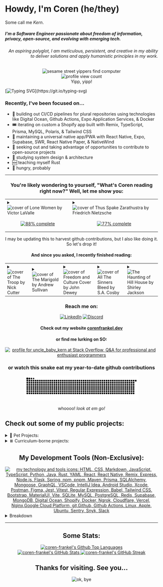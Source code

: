 # Howdy, I'm Coren (he/they)

<p>Some call me <em>Kern</em>.</p>
<h5>
  I'm a Software Engineer passionate about freedom of information, privacy, open-source, and evolving with emerging tech.
</h5>
<h6 align=end>
  An aspiring polyglot, I am meticulous, persistent, and creative in my ability to deliver solutions and apply humanistic principles in my work.
</h6>
<div align="center">
  <img alt="sesame street yippers find computer" src="https://i.giphy.com/media/GsiBgbwZAsWsg/giphy.webp"/>
  <br/>
  <img src="https://komarev.com/ghpvc/?username=coren-frankel&label=Profile%20View%20Count&color=4CC733&style=plastic" alt="profile view count" />
  <br/>
  <caption>Yipp, yipp!</caption>
</div>

[![Typing SVG](https://readme-typing-svg.demolab.com/?pause=500&color=F70000&width=1000&vCenter=true&lines=Interests:+Film,+Literature,+Art,+Philosophy,+Music,+Puzzles,+Lists...;Genres:+Horror,+Sci-Fi,+Fantasy,+Satire,+Drama,+Mystery,+Suspense...;Games:+puzzle-based,+story-driven,+role-playing,+survival-horror...;Tunes:+Folk,+Punk,+R%26B,+Lo-Fi,+Shoegaze,+Indie,+Hardcore,+Hip-Hop,+Snake+Jazz...;All+work+and+no+play+makes+Kern+a+dull+something,+something.+Yada,+yada,+yada...)](https://git.io/typing-svg)

### Recently, I've been focused on...
- 🪈 building out CI/CD pipelines for plural repositories using technologies like Digital Ocean, Github Actions, Expo Application Services, & Docker
- 🎟️ iterating on custom a Shopify app built with Remix, TypeScript, Prisma, MySQL, Polaris, & Tailwind CSS
- 📱 maintaining a universal native app/PWA with React Native, Expo, Supabase, SWR, React Native Paper, & NativeWind
- 🔭 seeking out and taking advantage of opportunities to contribute to open-source projects
- 🧰 studying system design & architecture
- 🆕 teaching myself Rust
- 🥯 hungry, probably


<hr/>
<h3 align=center>You're likely wondering to yourself, "What's Coren reading right now?" Well, let me show you:</h3>
<table align=center>
  <tr>
<!--       <td>
    <a href="https://www.packtpub.com/en-us/product/building-production-grade-web-applications-with-supabase-9781837630684">
    <img src="https://content.packt.com/_/image/original/B19648/cover_image_large.jpg" alt="Building Production-Grade Web Applications with Supabase by David Lorenz" height="200"/>
    </a>
    </td> -->
    <td>
      <details>
        <summary><img src="https://img2.od-cdn.com/ImageType-100/0111-1/%7B9CEE2BD3-61D6-4377-9208-34D8A572DEBB%7DIMG100.JPG" alt="cover of Lone Women by Victor LaValle" height="200"/></summary>
        <a href="https://share.libbyapp.com/title/9080172"><p>Lone Women by Victor LaValle</p></a>
      </details>
    </td>
    <td>
      <details>
        <summary><img src="https://external-content.duckduckgo.com/iu/?u=https%3A%2F%2Ftse3.mm.bing.net%2Fth%3Fid%3DOIP.t8cBjYETcc7eTKrHGAEV9QHaLH%26pid%3DApi&f=1&ipt=37e6781d26432089d01585e9fd6969c08a9bc8cff17375d55f4b78877a00ff2f&ipo=images" alt="cover of Thus Spake Zarathustra by Friedrich Nietzsche" height="200"/></summary>
        <a href="https://archive.org/details/thusspokezarathu00nietuoft">
          <p>Thus Spake Zarathustra by Friedrich Nietzsche</p>
      </a>
      </details>
    </td>
  </tr>
  <tr><td align=center>
  
[![88% complete](https://geps.dev/progress/88?dangerColor=800000&warningColor=ff9900&successColor=006600)](https://github.com/gepser/markdown-progress)
    
  </td><td align=center>
      
[![77% complete](https://geps.dev/progress/77?dangerColor=800000&warningColor=ff9900&successColor=006600)](https://github.com/gepser/markdown-progress)
  
  </td></tr>
  
</table>

<p align=center>I may be updating this to harvest github contributions, but I also like doing it. So let's drop it!</p>
<h4 align=center>And since you asked, I recently finished reading:</h4>
<table align=center>
  <tr>
    <td>
      <details>
        <summary><img src="https://img2.od-cdn.com/ImageType-100/0439-1/%7B52F39DD5-8AB7-4DEE-B2AA-02B41D2C1DBC%7DIMG100.JPG" alt="cover of The Troop by Nick Cutter" height="120"/></summary>
        <a href="https://share.libbyapp.com/title/1556903"><p>The Troop by Nick Cutter</p></a>
      </details>
    </td>
    <td>
      <details>
        <summary>
          <img src="https://images-na.ssl-images-amazon.com/images/S/compressed.photo.goodreads.com/books/1659110290i/61773985.jpg" alt="cover of The Marigold by Andrew Sullivan" height="120"/>
        </summary>
        <a href="https://www.andrewfsullivan.com/the-marigold">
          <p>The Marigold by Andrew Sullivan</p>
        </a>
      </details>
    </td>
    <td>
      <details>
        <summary>
          <img src="https://books.google.com/books/content?id=TFQvAAAAYAAJ&printsec=frontcover&img=1&zoom=1&imgtk=AFLRE72WtIVKK-NRLLkC5oZfmyjcZI0Iyg8yKGff2QokKSrdY4yTWqecGDlBKiKBT0wWX8oBQBcWVZoVq37E7Ad5fBX9J04iOWvdrEC62e9Kkn5PZnXeHLxu-T-g94I3y5asUQFt2eBv" alt="cover of Freedom and Culture Cover by John Dewey" height="120"/>  
        </summary>
        <a href="https://archive.org/details/freedomculture0000dewe/page/n7/mode/1up">
          <p>Freedom and Culture Cover by John Dewey</p>
        </a>
      </details>
    </td>
    <td>
      <details>
        <summary>
          <img src="https://img1.od-cdn.com/ImageType-100/2390-1/{17593155-2DED-46F4-9B13-9A939A761C9D}IMG100.JPG" alt="cover of All The Sinners Bleed by S.A. Cosby" height="120"/>
        </summary>
        <a href="https://share.libbyapp.com/title/9174747">
          <p>All The Sinners Bleed by S.A. Cosby</p>
        </a>
      </details>
    </td>
    <td>
      <details>
        <summary>
          <img src="https://img1.od-cdn.com/ImageType-100/1523-1/%7BB2D9A47E-4B69-480B-AB38-E95A15B49FFD%7DImg100.jpg" alt="The Haunting of Hill House by Shirley Jackson" height="120"/>
        </summary>
        <a href="https://share.libbyapp.com/title/543173">
          <p>The Haunting of Hill House by Shirley Jackson</p>
        </a>
      </details>
    </td>
  </tr>
</table>
<div align="center">
  
### Reach me on:
[![LinkedIn](https://img.shields.io/badge/LinkedIn-0077B5?style=plastic&logo=linkedin&logoColor=white)](https://linkedin.com/in/coren-frankel)
[![Discord](https://img.shields.io/badge/Discord-black?style=plastic&logo=discord&logoColor=white&labelColor=5865F2)](https://discordapp.com/users/uncle_baby_kern#8432)

#### Check out my website [corenfrankel.dev](https://corenfrankel.dev)

#### or find me lurking on SO:

<a href="https://stackoverflow.com/users/19356052/uncle-baby-kern"><img src="https://stackoverflow.com/users/flair/19356052.png?theme=hotdog" width="208" height="58" alt="profile for uncle_baby_kern at Stack Overflow, Q&amp;A for professional and enthusiast programmers" title="profile for uncle_baby_kern at Stack Overflow, Q&amp;A for professional and enthusiast programmers"></a>
</div>
  


<div align=center>
  
### or watch this snake eat my year-to-date github contributions
  <picture>
  <source media="(prefers-color-scheme: light)" srcset="https://raw.githubusercontent.com/coren-frankel/coren-frankel/output/github-contribution-grid-snake.svg">
  <source media="(prefers-color-scheme: dark)" srcset="https://raw.githubusercontent.com/coren-frankel/coren-frankel/output/github-contribution-grid-snake-dark.svg">
  <img src="https://raw.githubusercontent.com/coren-frankel/coren-frankel/output/github-contribution-grid-snake-dark.svg" alt="snake eating my contributions, dang it!" width="75%" title="hungry snake">
</picture>
    <p>whoooo! <em>look at em go!</em></p>
</div>

## Check out some of my public projects:

<details>
  <summary>🦫 Pet Projects:</summary>

  + 📦 [*culinary-unit-abbreviation*](https://www.npmjs.com/package/culinary-unit-abbreviation) - lightweight and tested npm library that converts culinary unit strings into their corresponding abbreviations
    - TypeScript/Jest/npm
    - [*repository*](https://github.com/coren-frankel/culinary-unit-abbreviation)
  + 📝 [*WebDev Flashcards*](https://webdev-flashcards.vercel.app/) - An open-source Web Developer study tool deployed on Vercel
    - JavaScript Full Stack (Node.js, React, Express, MongoDB)
    - [*repository*](https://github.com/m-smith15/webdev_flashcards)
  + 🕹️ [*NinjaSweeper*](https://coren-frankel.github.io/NinjaSweeper/) - Minesweeper clone hosted with GitHub Pages
    - Vanilla JavaScript/CSS/HTML
    - [*repository*](https://github.com/coren-frankel/NinjaSweeper)
  
</details>
<details>
  <summary>⏸️ Curriculum-borne projects:</summary>
  
  + 🍔 *GetYum* - A spoonacular API-fueled Recipe-to-Grocery List app with Spotify Web player integration
    - ![Java](https://img.shields.io/badge/Java-ED8B00?style=for-the-badge&logo=openjdk&logoColor=white) ![Spring](https://img.shields.io/badge/Spring-6DB33F?style=for-the-badge&logo=spring&logoColor=white) ![React](https://img.shields.io/badge/React-20232A?style=for-the-badge&logo=react&logoColor=61DAFB) ![MySQL](https://img.shields.io/badge/MySQL-005C84?style=for-the-badge&logo=mysql&logoColor=white) ![MaterialUI](https://img.shields.io/badge/Material--UI-0081CB?style=for-the-badge&logo=material-ui&logoColor=white)
    - [*GetYum Repo*](https://github.com/richzarate1997/recipe_routers#readme) 
  + 📈 VolatilitySurf - Stock Options Volatility Surface Trading Tool 
    - ![Java](https://img.shields.io/badge/Java-ED8B00?style=for-the-badge&logo=openjdk&logoColor=white) ![Spring](https://img.shields.io/badge/Spring-6DB33F?style=for-the-badge&logo=spring&logoColor=white) ![MySQL](https://img.shields.io/badge/MySQL-005C84?style=for-the-badge&logo=mysql&logoColor=white)
    - [VolatilitySurf Repo](https://github.com/coren-frankel/VolatilitySurf)
  + 🤧 *LookAchoo* - Geolocal Sneeze Context App
    - ![JavaScript](https://img.shields.io/badge/JavaScript-F7DF1E?style=for-the-badge&logo=javascript&logoColor=black) ![Express.JS](https://img.shields.io/badge/Express.js-404D59?style=for-the-badge) ![React](https://img.shields.io/badge/React-20232A?style=for-the-badge&logo=react&logoColor=61DAFB) ![Node](https://img.shields.io/badge/Node.js-43853D?style=for-the-badge&logo=node.js&logoColor=white) ![MongoDB](https://img.shields.io/badge/MongoDB-4EA94B?style=for-the-badge&logo=mongodb&logoColor=white) 
    - [*LookAchoo Repo*](https://github.com/coren-frankel/LookAchoo")
  + 🍳 *piqr* - Random Recipe CRUD App
    - ![Python](https://img.shields.io/badge/Python-3776AB?style=for-the-badge&logo=python&logoColor=white) ![JavaScript](https://img.shields.io/badge/JavaScript-F7DF1E?style=for-the-badge&logo=javascript&logoColor=black) ![HTML](https://img.shields.io/badge/HTML5-E34F26?style=for-the-badge&logo=html5&logoColor=white
) ![Bootstrap](https://img.shields.io/badge/Bootstrap-563D7C?style=for-the-badge&logo=bootstrap&logoColor=white
) ![Flask](https://img.shields.io/badge/Flask-000000?style=for-the-badge&logo=flask&logoColor=white) ![MySQL](https://img.shields.io/badge/MySQL-005C84?style=for-the-badge&logo=mysql&logoColor=white)
    - [*piqr Repo*](https://github.com/coren-frankel/meal_picker)
  
</details>


<div align=center>

## My Development Tools (Non-Exclusive):
  
  <a href="https://github.com/LelouchFR/skill-icons">
    <img alt="my technology and tools icons: HTML, CSS, Markdown, JavaScript, TypeScript, Python, Java, Rust, YAML, React, React Native, Remix, Express, Node.js, Flask, Spring, npm, pnpm, Maven, Prisma, SQLAlchemy, Mongoose, GraphQL, VSCode, IntelliJ Idea, Android Studio, Xcode, Postman, Figma, Jest, Vitest, Regular Expression, Babel, Tailwind CSS, Bootstrap, MaterialUI, Vite, SQLite, MySQL, PostgreSQL, Redis, Supabase, MongoDB, Digital Ocean, Shopify, Docker, Ngrok, Cloudflare, Vercel, Nginx,Google Cloud Platform, git,Github, Github Actions, Linux, Apple, Ubuntu, Sentry, Snyk, Slack" src="https://go-skill-icons.vercel.app/api/icons?i=html,css,md,js,ts,py,java,rust,yaml,react,reactnative,remix,express,nodejs,flask,spring,npm,pnpm,maven,prisma,sqla,mongoose,graphql,vscode,idea,androidstudio,xcode,postman,figma,jest,vitest,regex,babel,tailwind,bootstrap,materialui,vite,sqlite,mysql,postgres,redis,supabase,mongodb,digitalocean,shopify,docker,ngrok,cloudflare,vercel,nginx,gcp,git,github,githubactions,linux,apple,ubuntu,sentry,snyk,slack&perline=10&theme=auto" />
  </a>
</div>
  <details>
    <summary>Breakdown</summary>
    <div align=center>
    <details>
      <summary>Languages:</summary>
      <p>HTML, CSS, GraphQL, JavaScript, TypeScript, Python, Java, Markdown</p>
    </details>
    <details>
      <summary>Frameworks & Runtimes:</summary>
      <p>Expo, Flask, Node.js, React, Remix, React Native, Spring, Supabase</p>
    </details>
    <details>
      <summary>Dependency Management & Build Tools:</summary>
      <p>npm, pnpm, Maven, Pipenv, Vite, Babel, Tomcat, Docker</p>
    </details>
    <details>
      <summary>Style Libraries:</summary>
      <p>Tailwind CSS, Bootstrap, Material UI</p>
    </details>
    <details>
      <summary>IDEs:</summary>
      <p>VS Code, IntelliJ Idea, Android Studio, XCode, Postman</p>
    </details>
    <details>
      <summary>OS:</summary>
      <p>Android, iOS, Linux, MacOS</p>
    </details>
    <details>
      <summary>Developer Tools:</summary>
      <p>Cloudflare, Figma, Git, Github, Github Actions, Ngrok</p>
    </details>
    <details>
      <summary>ORMs, ODMs, Middlewares, & Data Persistence Tools:</summary>
      <p>JPA, JDBC, Mongoose, Prisma, SqlAlchemy</p>
    </details>
    <details>
      <summary>Databases:</summary>
      <p>MySQL, MongoDB, PostgreSQL, Redis, SQLite</p>
    </details>
    <details>
      <summary>Cloud Providers:</summary>
      <p>Vercel, Digital Ocean, GCP, AWS</p>
    </details>
    </div>
  </details>
<hr/>
<div align="center">

## Some Stats:

  <a href="https://github.com/anuraghazra/github-readme-stats">
  <div>
      <img alt="coren-frankel's Github Top Languages" src="https://github-readme-stats.coren-frankel.vercel.app/api/top-langs/?username=coren-frankel&layout=donut-vertical&theme=tokyonight&size_weight=0.5&count_weight=0.5&hide_progress=true" />
  </div>
  <img alt="coren-frankel's GitHub Stats" src="https://github-readme-stats.coren-frankel.vercel.app/api?username=coren-frankel&theme=neon&show_icons=true&show_private=true" />
  </a>
  <a href="https://github.com/DenverCoder1/github-readme-streak-stats">
    <img src="https://github-readme-streak-stats-pi-sable.vercel.app?user=coren%2Dfrankel&theme=ocean-gradient&exclude_days=Sun%2CSat" alt="coren-frankel's GitHub Streak" />
  </a>
</div>

<div align=center>
  
  ## Thanks for visiting. See you...
  
  <img src="https://media3.giphy.com/media/m9eG1qVjvN56H0MXt8/giphy.gif" alt="ok, bye" />
</div>
